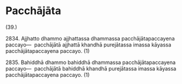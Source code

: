 # Pacchājāta

(39.)

2834\. Ajjhatto dhammo ajjhattassa dhammassa pacchājātapaccayena paccayo—  pacchājātā ajjhattā khandhā purejātassa imassa kāyassa pacchājātapaccayena paccayo. (1)

2835\. Bahiddhā dhammo bahiddhā dhammassa pacchājātapaccayena paccayo—  pacchājātā bahiddhā khandhā purejātassa imassa kāyassa pacchājātapaccayena paccayo. (1)
